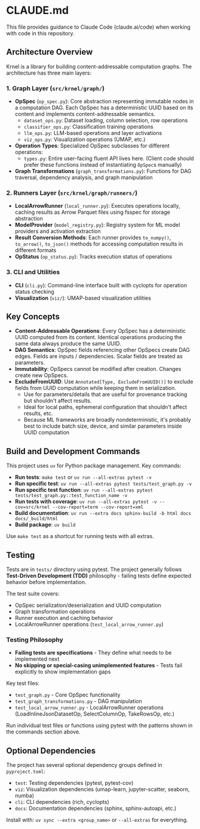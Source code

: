 # CLAUDE.md

This file provides guidance to Claude Code (claude.ai/code) when working with code in this repository.

## Architecture Overview

Krnel is a library for building content-addressable computation graphs. The architecture has three main layers:

### 1. Graph Layer (`src/krnel/graph/`)
- **OpSpec** (`op_spec.py`): Core abstraction representing immutable nodes in a computation DAG. Each OpSpec has a deterministic UUID based on its content and implements content-addressable semantics.
  - `dataset_ops.py`: Dataset loading, column selection, row operations
  - `classifier_ops.py`: Classification training operations
  - `llm_ops.py`: LLM-based operations and layer activations
  - `viz_ops.py`: Visualization operations (UMAP, etc.)
- **Operation Types**: Specialized OpSpec subclasses for different operations:
  - `types.py`: Entire user-facing fluent API lives here. (Client code should prefer these functions instead of instantiating `OpSpec`s manually)
- **Graph Transformations** (`graph_transformations.py`): Functions for DAG traversal, dependency analysis, and graph manipulation

### 2. Runners Layer (`src/krnel/graph/runners/`)
- **LocalArrowRunner** (`local_runner.py`): Executes operations locally, caching results as Arrow Parquet files using fsspec for storage abstraction
- **ModelProvider** (`model_registry.py`): Registry system for ML model providers and activation extraction
- **Result Conversion Methods**: Each runner provides `to_numpy()`, `to_arrow()`, `to_json()` methods for accessing computation results in different formats
- **OpStatus** (`op_status.py`): Tracks execution status of operations

### 3. CLI and Utilities
- **CLI** (`cli.py`): Command-line interface built with cyclopts for operation status checking
- **Visualization** (`viz/`): UMAP-based visualization utilities

## Key Concepts
- **Content-Addressable Operations**: Every OpSpec has a deterministic UUID computed from its content. Identical operations producing the same data always produce the same UUID.
- **DAG Semantics**: OpSpec fields referencing other OpSpecs create DAG edges. Fields are inputs / dependencies. Scalar fields are treated as parameters.
- **Immutability**: OpSpecs cannot be modified after creation. Changes create new OpSpecs.
- **ExcludeFromUUID**: Use `Annotated[Type, ExcludeFromUUID()]` to exclude fields from UUID computation while keeping them in serialization.
  - Use for parameters/details that are useful for provenance tracking but shouldn't affect results.
  - Ideal for local paths, ephemeral configuration that shouldn't affect results, etc.
  - Because ML frameworks are broadly nondeterministic, it's probably best to include batch size, device, and similar parameters inside UUID computation

## Build and Development Commands

This project uses `uv` for Python package management. Key commands:

- **Run tests**: `make test` or `uv run --all-extras pytest -v`
- **Run specific test**: `uv run --all-extras pytest tests/test_graph.py -v`
- **Run specific test function**: `uv run --all-extras pytest tests/test_graph.py::test_function_name -v`
- **Run tests with coverage**: `uv run --all-extras pytest -v --cov=src/krnel --cov-report=term --cov-report=xml`
- **Build documentation**: `uv run --extra docs sphinx-build -b html docs docs/_build/html`
- **Build package**: `uv build`

Use `make test` as a shortcut for running tests with all extras.


## Testing

Tests are in `tests/` directory using pytest. The project generally follows **Test-Driven Development (TDD)** philosophy - failing tests define expected behavior before implementation.

The test suite covers:
- OpSpec serialization/deserialization and UUID computation
- Graph transformation operations
- Runner execution and caching behavior
- LocalArrowRunner operations (`test_local_arrow_runner.py`)

### Testing Philosophy
- **Failing tests are specifications** - They define what needs to be implemented next
- **No skipping or special-casing unimplemented features** - Tests fail explicitly to show implementation gaps

Key test files:
- `test_graph.py` - Core OpSpec functionality
- `test_graph_transformations.py` - DAG manipulation
- `test_local_arrow_runner.py` - LocalArrowRunner operations (LoadInlineJsonDatasetOp, SelectColumnOp, TakeRowsOp, etc.)

Run individual test files or functions using pytest with the patterns shown in the commands section above.



## Optional Dependencies

The project has several optional dependency groups defined in `pyproject.toml`:
- `test`: Testing dependencies (pytest, pytest-cov)
- `viz`: Visualization dependencies (umap-learn, jupyter-scatter, seaborn, numba)
- `cli`: CLI dependencies (rich, cyclopts)
- `docs`: Documentation dependencies (sphinx, sphinx-autoapi, etc.)

Install with: `uv sync --extra <group_name>` or `--all-extras` for everything.